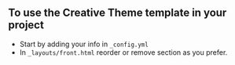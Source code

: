 ## To use the Creative Theme template in your project

- Start by adding your info in `_config.yml`
- In `_layouts/front.html` reorder or remove section as you prefer.
